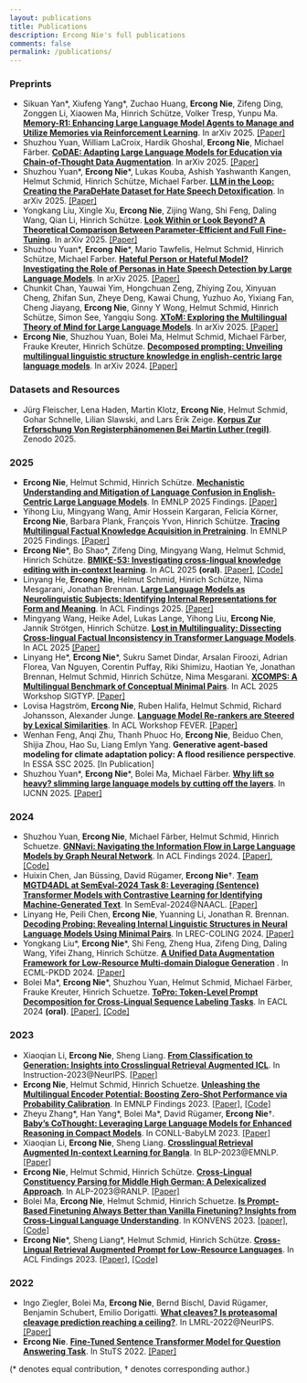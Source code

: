 ```yaml
---
layout: publications
title: Publications
description: Ercong Nie's full publications
comments: false
permalink: /publications/
---
```

### Preprints
- Sikuan Yan\*, Xiufeng Yang\*, Zuchao Huang, **Ercong Nie**, Zifeng Ding, Zonggen Li, Xiaowen Ma, Hinrich Schütze, Volker Tresp, Yunpu Ma. [**Memory-R1: Enhancing Large Language Model Agents to Manage and Utilize Memories via Reinforcement Learning**](https://arxiv.org/pdf/2508.19828). In arXiv 2025. [[Paper]](https://arxiv.org/pdf/2508.19828)
- Shuzhou Yuan, William LaCroix, Hardik Ghoshal, **Ercong Nie**, Michael Färber. [**CoDAE: Adapting Large Language Models for Education via Chain-of-Thought Data Augmentation**](https://arxiv.org/pdf/2508.08386). In arXiv 2025. [[Paper]](https://arxiv.org/pdf/2508.08386)
- Shuzhou Yuan*, **Ercong Nie**\*, Lukas Kouba, Ashish Yashwanth Kangen, Helmut Schmid, Hinrich Schütze, Michael Farber. [**LLM in the Loop: Creating the ParaDeHate Dataset for Hate Speech Detoxification**](https://arxiv.org/pdf/2506.01484). In arXiv 2025. [[Paper]](https://arxiv.org/pdf/2506.01484)
- Yongkang Liu, Xingle Xu, **Ercong Nie**, Zijing Wang, Shi Feng, Daling Wang, Qian Li, Hinrich Schütze. [**Look Within or Look Beyond? A Theoretical Comparison Between Parameter-Efficient and Full Fine-Tuning**](https://arxiv.org/pdf/2505.22355). In arXiv 2025. [[Paper]](https://arxiv.org/pdf/2505.22355)
- Shuzhou Yuan*, **Ercong Nie**\*, Mario Tawfelis, Helmut Schmid, Hinrich Schütze, Michael Farber. [**Hateful Person or Hateful Model? Investigating the Role of Personas in Hate Speech Detection by Large Language Models**](https://arxiv.org/pdf/2506.08593). In arXiv 2025. [[Paper]](https://arxiv.org/pdf/2506.08593)
- Chunkit Chan, Yauwai Yim, Hongchuan Zeng, Zhiying Zou, Xinyuan Cheng, Zhifan Sun, Zheye Deng, Kawai Chung, Yuzhuo Ao, Yixiang Fan, Cheng Jiayang, **Ercong Nie**, Ginny Y Wong, Helmut Schmid, Hinrich Schütze, Simon See, Yangqiu Song. [**XToM: Exploring the Multilingual Theory of Mind for Large Language Models**](https://arxiv.org/pdf/2506.02461). In arXiv 2025. [[Paper]](https://arxiv.org/pdf/2506.02461)
- **Ercong Nie**, Shuzhou Yuan, Bolei Ma, Helmut Schmid, Michael Färber, Frauke Kreuter, Hinrich Schütze. [**Decomposed prompting: Unveiling multilingual linguistic structure knowledge in english-centric large language models**](https://arxiv.org/pdf/2402.18397). In arXiv 2024. [[Paper]](https://arxiv.org/pdf/2402.18397)

### Datasets and Resources
- Jürg Fleischer, Lena Haden, Martin Klotz, **Ercong Nie**, Helmut Schmid, Gohar Schnelle, Lilian Slawski, and Lars Erik Zeige. [**Korpus Zur Erforschung Von Registerphänomenen Bei Martin Luther (regil)**](https://doi.org/10.5281/zenodo.14702151). Zenodo 2025.

### 2025
- **Ercong Nie**, Helmut Schmid, Hinrich Schütze. [**Mechanistic Understanding and Mitigation of Language Confusion in English-Centric Large Language Models**](https://arxiv.org/pdf/2505.16538). In EMNLP 2025 Findings. [[Paper]](https://arxiv.org/pdf/2505.16538)
- Yihong Liu, Mingyang Wang, Amir Hossein Kargaran, Felicia Körner, **Ercong Nie**, Barbara Plank, François Yvon, Hinrich Schütze. [**Tracing Multilingual Factual Knowledge Acquisition in Pretraining**](https://arxiv.org/pdf/2505.14824). In EMNLP 2025 Findings. [[Paper]](https://arxiv.org/pdf/2505.14824)
- **Ercong Nie**\*, Bo Shao\*, Zifeng Ding, Mingyang Wang, Helmut Schmid, Hinrich Schütze. [**BMIKE-53: Investigating cross-lingual knowledge editing with in-context learning**](https://aclanthology.org/2025.acl-long.798.pdf). In ACL 2025 **(oral)**. [[Paper]](https://aclanthology.org/2025.acl-long.798.pdf), [[Code]](https://github.com/ercong21/MultiKnow/)
- Linyang He, **Ercong Nie**, Helmut Schmid, Hinrich Schütze, Nima Mesgarani, Jonathan Brennan. [**Large Language Models as Neurolinguistic Subjects: Identifying Internal Representations for Form and Meaning**](https://aclanthology.org/2025.findings-acl.986.pdf). In ACL Findings 2025. [[Paper]](https://aclanthology.org/2025.findings-acl.986.pdf)
- Mingyang Wang, Heike Adel, Lukas Lange, Yihong Liu, **Ercong Nie**, Jannik Strötgen, Hinrich Schütze. [**Lost in Multilinguality: Dissecting Cross-lingual Factual Inconsistency in Transformer Language Models**](https://aclanthology.org/2025.acl-long.253.pdf). In ACL 2025 [[Paper]](https://aclanthology.org/2025.acl-long.253.pdf)
- Linyang He\*, **Ercong Nie**\*, Sukru Samet Dindar, Arsalan Firoozi, Adrian Florea, Van Nguyen, Corentin Puffay, Riki Shimizu, Haotian Ye, Jonathan Brennan, Helmut Schmid, Hinrich Schütze, Nima Mesgarani. [**XCOMPS: A Multilingual Benchmark of Conceptual Minimal Pairs**](https://arxiv.org/pdf/2502.19737). In ACL 2025 Workshop SIGTYP. [[Paper]](https://arxiv.org/pdf/2502.19737)
- Lovisa Hagström, **Ercong Nie**, Ruben Halifa, Helmut Schmid, Richard Johansson, Alexander Junge. [**Language Model Re-rankers are Steered by Lexical Similarities**](https://arxiv.org/pdf/2502.17036). In ACL Workshop FEVER. [[Paper]](https://arxiv.org/pdf/2502.17036)
- Wenhan Feng, Anqi Zhu, Thanh Phuoc Ho, **Ercong Nie**, Beiduo Chen, Shijia Zhou, Hao Su, Liang Emlyn Yang. **Generative agent-based modeling for climate adaptation policy: A flood resilience perspective**. In ESSA SSC 2025. [In Publication]
- Shuzhou Yuan\*, **Ercong Nie**\*, Bolei Ma, Michael Färber. [**Why lift so heavy? slimming large language models by cutting off the layers**](https://arxiv.org/pdf/2402.11700). In IJCNN 2025. [[Paper]](https://arxiv.org/pdf/2402.11700)

### 2024
- Shuzhou Yuan, **Ercong Nie**, Michael Färber, Helmut Schmid, Hinrich Schuetze. [**GNNavi: Navigating the Information Flow in Large Language Models by Graph Neural Network**](https://aclanthology.org/2024.findings-acl.237.pdf). In ACL Findings 2024. [[Paper]](https://aclanthology.org/2024.findings-acl.237.pdf), [[Code]](https://github.com/ShuzhouYuan/GNNavi)
- Huixin Chen, Jan Büssing, David Rügamer, **Ercong Nie**&dagger;. [**Team MGTD4ADL at SemEval-2024 Task 8: Leveraging (Sentence) Transformer Models with Contrastive Learning for Identifying Machine-Generated Text**](https://aclanthology.org/2024.semeval-1.245.pdf). In SemEval-2024@NAACL. [[Paper]](https://aclanthology.org/2024.semeval-1.245.pdf)
- Linyang He, Peili Chen, **Ercong Nie**, Yuanning Li, Jonathan R. Brennan. [**Decoding Probing: Revealing Internal Linguistic Structures in Neural Language Models Using Minimal Pairs**](https://aclanthology.org/2024.lrec-main.402.pdf). In LREC-COLING 2024. [[Paper]](https://aclanthology.org/2024.lrec-main.402.pdf)
- Yongkang Liu\*, **Ercong Nie**\*, Shi Feng, Zheng Hua, Zifeng Ding, Daling Wang, Yifei Zhang, Hinrich Schütze. [**A Unified Data Augmentation Framework for Low-Resource Multi-domain Dialogue Generation**](https://link.springer.com/chapter/10.1007/978-3-031-70344-7_10) . In ECML-PKDD 2024. [[Paper]](https://link.springer.com/chapter/10.1007/978-3-031-70344-7_10) 
- Bolei Ma\*, **Ercong Nie**\*, Shuzhou Yuan, Helmut Schmid, Michael Färber, Frauke Kreuter, Hinrich Schuetze. [**ToPro: Token-Level Prompt Decomposition for Cross-Lingual Sequence Labeling Tasks**](https://aclanthology.org/2024.eacl-long.164.pdf). In EACL 2024 **(oral)**. [[Paper]](https://aclanthology.org/2024.eacl-long.164.pdf), [[Code]](https://github.com/boleima/ToPro)

### 2023
- Xiaoqian Li, **Ercong Nie**, Sheng Liang. [**From Classification to Generation: Insights into Crosslingual Retrieval Augmented ICL**]((https://openreview.net/pdf?id=KLPLCXo4aD)). In Instruction-2023@NeurIPS. [[Paper]](https://openreview.net/pdf?id=KLPLCXo4aD)
- **Ercong Nie**, Helmut Schmid, Hinrich Schuetze. [**Unleashing the Multilingual Encoder Potential: Boosting Zero-Shot Performance via Probability Calibration**](https://aclanthology.org/2023.findings-emnlp.1056.pdf). In EMNLP Findings 2023. [[Paper]](https://aclanthology.org/2023.findings-emnlp.1056.pdf), [[Code]](https://github.com/ercong21/calibration)
- Zheyu Zhang\*, Han Yang\*, Bolei Ma\*, David Rügamer, **Ercong Nie**&dagger;. [**Baby’s CoThought: Leveraging Large Language Models for Enhanced Reasoning in Compact Models**](https://aclanthology.org/2023.conll-babylm.13.pdf). In CONLL-BabyLM 2023. [[Paper]](https://aclanthology.org/2023.conll-babylm.13.pdf)
- Xiaoqian Li, **Ercong Nie**, Sheng Liang. [**Crosslingual Retrieval Augmented In-context Learning for Bangla**](https://aclanthology.org/2023.banglalp-1.15.pdf). In BLP-2023@EMNLP. [[Paper]](https://aclanthology.org/2023.banglalp-1.15.pdf)
- **Ercong Nie**, Helmut Schmid, Hinrich Schütze. [**Cross-Lingual Constituency Parsing for Middle High German: A Delexicalized Approach**](https://aclanthology.org/2023.alp-1.8.pdf). In ALP-2023@RANLP. [[Paper]](https://aclanthology.org/2023.alp-1.8.pdf)
- Bolei Ma, **Ercong Nie**, Helmut Schmid, Hinrich Schuetze. [**Is Prompt-Based Finetuning Always Better than Vanilla Finetuning? Insights from Cross-Lingual Language Understanding**]((https://aclanthology.org/2023.konvens-main.1.pdf)). In KONVENS 2023. [[paper]](https://aclanthology.org/2023.konvens-main.1.pdf), [[Code]](https://github.com/boleima/ProFiT)
- **Ercong Nie**\*, Sheng Liang\*, Helmut Schmid, Hinrich Schütze. [**Cross-Lingual Retrieval Augmented Prompt for Low-Resource Languages**](https://aclanthology.org/2023.findings-acl.528.pdf). In ACL Findings 2023. [[Paper]](https://aclanthology.org/2023.findings-acl.528.pdf), [[Code]](https://github.com/ercong21/parc)

### 2022
- Ingo Ziegler, Bolei Ma, **Ercong Nie**, Bernd Bischl, David Rügamer, Benjamin Schubert, Emilio Dorigatti. [**What cleaves? Is proteasomal cleavage prediction reaching a ceiling?**](https://arxiv.org/pdf/2210.12991). In LMRL-2022@NeurIPS. [[Paper]](https://arxiv.org/pdf/2210.12991)
- **Ercong Nie**. [**Fine-Tuned Sentence Transformer Model for Question Answering Task**]((https://www.cip.ifi.lmu.de/~nie/Files/sBERT.pdf)). In StuTS 2022. [[Paper]](https://www.cip.ifi.lmu.de/~nie/Files/sBERT.pdf)

(\* denotes equal contribution, &dagger; denotes corresponding author.)

